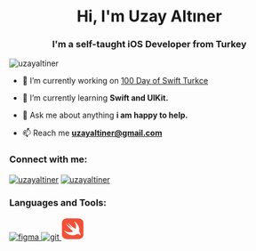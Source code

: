 <h1 align="center">Hi, I'm Uzay Altıner</h1>
<h3 align="center">I'm a self-taught iOS Developer from Turkey</h3>

<p align="left"> <img src="https://komarev.com/ghpvc/?username=uzayaltiner&label=Profile%20views&color=00a8e0&style=flat" alt="uzayaltiner" /> </p>

- 🔭 I’m currently working on [100 Day of Swift Turkce](https://github.com/uzayaltiner/100-Days-of-Swift-Turkce)

- 🌱 I’m currently learning **Swift and UIKit.**

- 💬 Ask me about anything **i am happy to help.**

- 📫 Reach me **uzayaltiner@gmail.com**

<h3 align="left">Connect with me:</h3>
<p align="left">
<a href="https://twitter.com/uzayaltiner" target="blank"><img align="center" src="https://raw.githubusercontent.com/rahuldkjain/github-profile-readme-generator/master/src/images/icons/Social/twitter.svg" alt="uzayaltiner" height="30" width="40" /></a>
<a href="https://linkedin.com/in/uzayaltiner" target="blank"><img align="center" src="https://raw.githubusercontent.com/rahuldkjain/github-profile-readme-generator/master/src/images/icons/Social/linked-in-alt.svg" alt="uzayaltiner" height="30" width="40" /></a>
</p>

<h3 align="left">Languages and Tools:</h3>
<p align="left"> <a href="https://www.figma.com/" target="_blank" rel="noreferrer"> <img src="https://www.vectorlogo.zone/logos/figma/figma-icon.svg" alt="figma" width="40" height="40"/> </a> <a href="https://git-scm.com/" target="_blank" rel="noreferrer"> <img src="https://www.vectorlogo.zone/logos/git-scm/git-scm-icon.svg" alt="git" width="40" height="40"/> </a> <a href="https://developer.apple.com/swift/" target="_blank" rel="noreferrer"> <img src="https://raw.githubusercontent.com/devicons/devicon/master/icons/swift/swift-original.svg" alt="swift" width="40" height="40"/> </a> </p>

